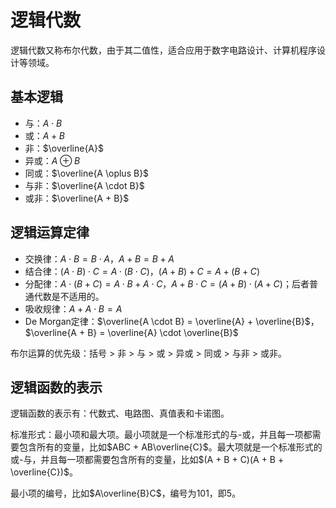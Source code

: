 # 逻辑代数

逻辑代数又称布尔代数，由于其二值性，适合应用于数字电路设计、计算机程序设计等领域。

## 基本逻辑

- 与：$A \cdot B$
- 或：$A + B$
- 非：$\overline{A}$
- 异或：$A \oplus B$
- 同或：$\overline{A \oplus B}$
- 与非：$\overline{A \cdot B}$
- 或非：$\overline{A + B}$

## 逻辑运算定律

- 交换律：$A \cdot B = B \cdot A$，$A + B = B + A$
- 结合律：$(A \cdot B) \cdot C = A \cdot (B \cdot C)$，$(A + B) + C = A + (B + C)$
- 分配律：$A \cdot (B + C) = A \cdot B + A \cdot C$，$A + B \cdot C = (A + B) \cdot (A + C)$；后者普通代数是不适用的。
- 吸收规律：$A + A \cdot B = A$
- De Morgan定律：$\overline{A \cdot B} = \overline{A} + \overline{B}$，$\overline{A + B} = \overline{A} \cdot \overline{B}$

布尔运算的优先级：括号 > 非 > 与 > 或 > 异或 > 同或 > 与非 > 或非。

## 逻辑函数的表示

逻辑函数的表示有：代数式、电路图、真值表和卡诺图。

标准形式：最小项和最大项。最小项就是一个标准形式的与-或，并且每一项都需要包含所有的变量，比如$ABC + AB\overline{C}$。最大项就是一个标准形式的或-与，并且每一项都需要包含所有的变量，比如$(A + B + C)(A + B + \overline{C})$。

最小项的编号，比如$A\overline{B}C$，编号为$101$，即$5$。